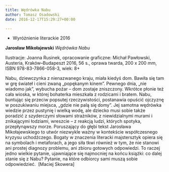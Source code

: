 ```yaml
---
title: Wędrówka Nabu
author: Tomasz Osadowski
date: 2016-12-17T15:29:27+00:00

---
```

  * Wyróżnienie literackie 2016

**Jarosław Mikołajewski** _Wędrówka Nabu_

Ilustracje: Joanna Rusinek, opracowanie graficzne: Michał Pawłowski, Austeria, Kraków–Budapeszt 2016, 56 s., oprawa twarda, 200 x 200 mm, ISBN 978-83-7866-058-3, wiek: 8+

Nabu, dziewczynka z nienazwanego kraju, miała kiedyś dom. Bawiła się tam w grę świateł i cieni zwaną „popękanym kinem”. Pewnego dnia, „nie wiadomo jak”, wybucha pożar – dom zostaje zniszczony. Wkrótce płonie też cała wioska, w której bohaterka mieszkała z rodzicami i bratem. Nabu, buntując się przeciw popsutej rzeczywistości, postanawia opuścić ojczyznę w poszukiwaniu miejsca, „gdzie nie palą się domy”. Jej samotna wędrówka wiedzie przez pustynię i wielką wodę, ale dziecko musi sobie także poradzić z szyderczymi słowami strażników, z niewidzialnymi murami i znikającymi łodziami, wreszcie – z reakcją ludzi, których spotyka, przepłynąwszy morze. Poruszający do głębi tekst Jarosława Mikołajewskiego to utwór niezwykle ważny w kontekście współczesnego kryzysu uchodźczego. Bogaty w znaczenia literacki majstersztyk opiera się na symbolach i metaforach, a jego siła tkwi również w tym, że nie stanowi ani prostej diagnozy problemu, ani zbioru gotowych odpowiedzi. To raczej jedno wielkie pytanie, ujawniające się najmocniej na końcu książki: co dalej stanie się z Nabu? Pytanie, na które odbiorcy sami muszą sobie odpowiedzieć.  [Maciej Skowera]
